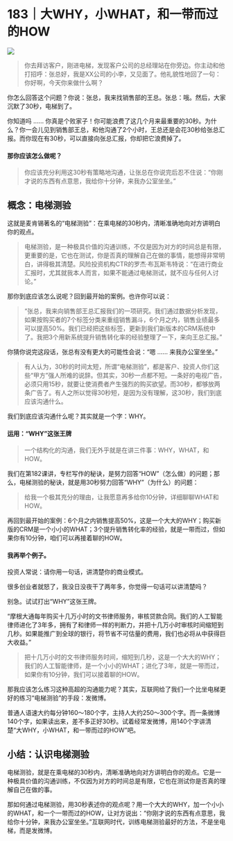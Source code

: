 # 183｜大WHY，小WHAT，和一带而过的HOW

![](../img/f4fda64a79d729359cfe619ef18ae6eb.jpg)

> 你去拜访客户，刚进电梯，发现客户公司的总经理站在你旁边。你主动和他打招呼：张总好，我是XX公司的小李，又见面了。他礼貌性地回了一句：你好啊，今天你来做什么啊？

你怎么回答这个问题？你说：张总，我来找销售部的王总。张总：哦。然后，大家沉默了30秒，电梯到了。

你知道吗 …… 你真是个败家子！你可能浪费了这几个月来最重要的30秒。为什么？你一会儿见到销售部王总，和他沟通了2个小时，王总还是会花30秒给张总汇报。而你现在有30秒，可以直接向张总汇报，你却把它浪费掉了。

#### 那你应该怎么做呢？

> 你应该充分利用这30秒有策略地沟通，让张总在你说完后忍不住说：“你刚才说的东西有点意思，我给你十分钟，来我办公室坐坐。”

## 概念：电梯测验

这就是麦肯锡著名的“电梯测验”：在乘电梯的30秒内，清晰准确地向对方讲明白你的观点。

> 电梯测验，是一种极具价值的沟通训练，不仅是因为对方的时间总是有限，更重要的是，它也在测试，你是否真的理解自己在做的事情，能想得非常明白，讲得极其清楚。风险投资机构CTR的罗杰·布瓦斯韦特说：“在进行商业汇报时，尤其就我本人而言，如果不能通过电梯测试，就不应与任何人讨论。”

那你到底应该怎么说呢？回到最开始的案例。也许你可以说：

> “张总，我来向销售部王总汇报我们的一项研究。我们通过数据分析发现，如果按购买者的7个标签分类来重组销售漏斗，6个月之内，销售业绩最多可以提高50%。我们已经把这些标签，更新到我们新版本的CRM系统中了。我把3个用新系统提升销售转化率的经验整理了一下，来向王总汇报。”

你猜你说完这段话，张总有没有更大的可能性会说：“嗯 …… 来我办公室坐坐。”

> 有人认为，30秒的时间太短，所谓“电梯测验”，都是客户、投资人你们这些“甲方”强人所难的说辞。但其实，30秒一点都不短。一条好的电视广告，必须只用15秒，就要让使消费者产生强烈的购买欲望。而30秒，都够放两条广告了。有人之所以觉得30秒短，是因为没有理解，这30秒，我们到底应该沟通什么。

我们到底应该沟通什么呢？其实就是一个字：WHY。

#### 运用：“WHY”这张王牌

> 一个结构化的沟通，我们无外乎就是在讲三件事：WHY，WHAT，和HOW。

我们在第182课讲，专栏写作的秘诀，是努力回答“HOW”（怎么做）的问题；那么，电梯测验的秘诀，就是用30秒努力回答“WHY”（为什么）的问题：

> 给我一个极其充分的理由，让我愿意再多给你10分钟，详细聊聊WHAT和HOW。

再回到最开始的案例：6个月之内销售提高50%，这是一个大大的WHY；购买新版的CRM是一个小小的WHAT；3个提升销售转化率的经验，就是一带而过，但如果你有10分钟，咱们可以再接着聊的HOW。

#### 我再举个例子。

投资人常说：请你用一句话，讲清楚你的商业模式。

很多创业者就怒了，我没日没夜干了两年多，你觉得一句话可以讲清楚吗？

别急。试试打出“WHY”这张王牌。

“摩根大通每年购买十几万小时的文书律师服务，审核贷款合同。我们的人工智能律师进化了3年多，拥有了和律师一样的判断力，并把十几万小时审核时间缩短到几秒。如果能推广到全球的银行，将节省不可估量的费用，我们也必将从中获得巨大收益。”

> 把十几万小时的文书律师服务时间，缩短到几秒，这是一个大大的WHY；我们的人工智能律师，是一个小小的WHAT；进化了3年，就是一带而过，如果你有10分钟，我们可以接着聊的HOW。

那我应该怎么练习这种高超的沟通能力呢？其实，互联网给了我们一个比坐电梯更好的练习“电梯测验”的手段：发微博。

普通人语速大约每分钟160～180个字，主持人大约250～300个字。而一条微博140个字，如果读出来，差不多正好30秒。试着经常发微博，用140个字讲清楚“大WHY，小WHAT，和一带而过的HOW”吧。

## 小结：认识电梯测验

电梯测验，就是在乘电梯的30秒内，清晰准确地向对方讲明白你的观点。它是一种极具价值的沟通训练，不仅因为对方的时间总是有限，它也在测试你是否真的理解自己在做的事。

那如何通过电梯测验，用30秒表述你的观点呢？用一个大大的WHY，加一个小小的WHAT，和一个一带而过的HOW，让对方说出：“你刚才说的东西有点意思，我给你十分钟，来我办公室坐坐。”互联网时代，训练电梯测验最好的方法，不是坐电梯，而是发微博。